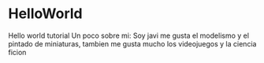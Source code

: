 # HelloWorld
Hello world tutorial 
Un poco sobre mi: Soy javi me gusta el modelismo y el pintado de miniaturas, tambien me gusta mucho los videojuegos y la ciencia ficion
